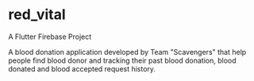 # red_vital

A Flutter Firebase Project

A blood donation application developed by Team "Scavengers" that help people find blood
donor and tracking their past blood donation, blood donated and blood accepted request history.